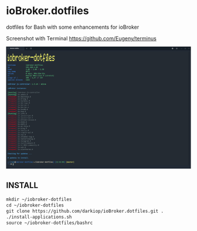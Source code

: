 # ioBroker.dotfiles
dotfiles for Bash with some enhancements for ioBroker

Screenshot with Terminal https://github.com/Eugeny/terminus

![Screenshot](screenshot.png)

## INSTALL
```
mkdir ~/iobroker-dotfiles
cd ~/iobroker-dotfiles
git clone https://github.com/darkiop/ioBroker.dotfiles.git .
./install-applications.sh
source ~/iobroker-dotfiles/bashrc
```
